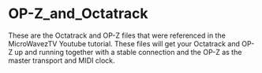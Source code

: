 # OP-Z_and_Octatrack
These are the Octatrack and OP-Z files that were referenced in the MicroWavezTV Youtube tutorial. These files will get your Octatrack and OP-Z up and running together with a stable connection and the OP-Z as the master transport and MIDI clock. 
